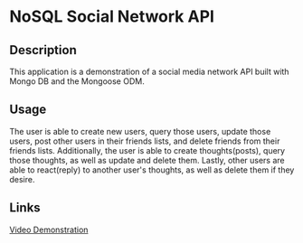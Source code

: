 # NoSQL Social Network API

## Description

This application is a demonstration of a social media network API built with Mongo DB and the Mongoose ODM.

## Usage

The user is able to create new users, query those users, update those users, post other users in their friends lists, and delete friends from their friends lists. Additionally, the user is able to create thoughts(posts), query those thoughts, as well as update and delete them. Lastly, other users are able to react(reply) to another user's thoughts, as well as delete them if they desire.

## Links

[Video Demonstration](https://drive.google.com/file/d/1_5qqGFaGunarh-GBkU4E3AiMiihHhic8/view?usp=share_link)
